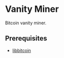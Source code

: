 # Vanity Miner

Bitcoin vanity miner.

## Prerequisites

  * [libbitcoin](https://github.com/libbitcoin/libbitcoin)

